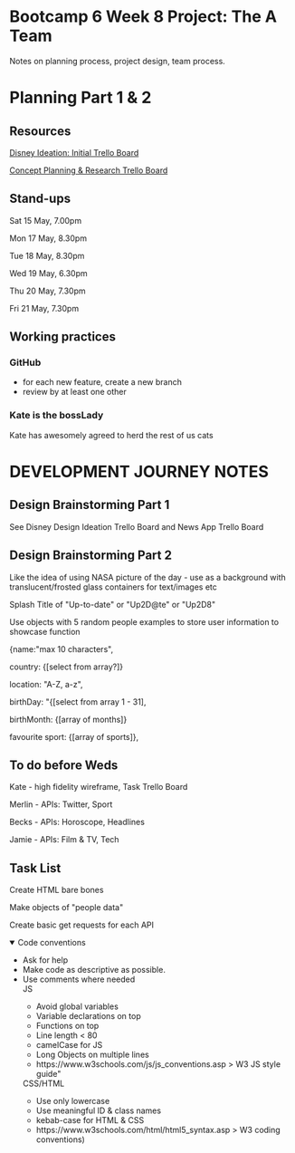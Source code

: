 # Bootcamp 6 Week 8 Project: The A Team

Notes on planning process, project design, team process.

# Planning Part 1 & 2

## Resources

[Disney Ideation: Initial Trello Board](https://trello.com/b/XNquW4I0/disney-ideation-dreamer) 

[Concept Planning & Research Trello Board](https://trello.com/b/dNgzKiwi/news-app-ideas)

## Stand-ups

Sat 15 May, 7.00pm

Mon 17 May, 8.30pm

Tue 18 May, 8.30pm

Wed 19 May, 6.30pm

Thu 20 May, 7.30pm

Fri 21 May, 7.30pm

## Working practices

### GitHub 
  - for each new feature, create a new branch
  - review by at least one other

### Kate is the bossLady
Kate has awesomely agreed to herd the rest of us cats


# DEVELOPMENT JOURNEY NOTES

## Design Brainstorming Part 1

See Disney Design Ideation Trello Board and News App Trello Board

## Design Brainstorming Part 2

Like the idea of using NASA picture of the day - use as a background with translucent/frosted glass containers for text/images etc

Splash Title of "Up-to-date" or "Up2D@te" or "Up2D8"

Use objects with 5 random people examples to store user information to showcase function 

{name:"max 10 characters", 

country: {[select from array?]}

location: "A-Z, a-z",

birthDay: "{[select from array 1 - 31],

birthMonth: {[array of months]}

favourite sport: {[array of sports]},
 



## To do before Weds
Kate - high fidelity wireframe, Task Trello Board

Merlin - APIs: Twitter, Sport

Becks - APIs: Horoscope, Headlines

Jamie - APIs: Film & TV, Tech


## Task List
Create HTML bare bones

Make objects of "people data"

Create basic get requests for each API

<details open>
  <summary>Code conventions</summary>
  <ul>
    <li> Ask for help </li>
    <li> Make code as descriptive as possible.  </li>
    <li> Use comments where needed </li> 
    JS
    <ul> 
      <li> Avoid global variables </li>
      <li> Variable declarations on top </li>
      <li> Functions on top </li>
      <li> Line length < 80 </li>
      <li> camelCase for JS </li>
      <li> Long Objects on multiple lines </li>
      <li> https://www.w3schools.com/js/js_conventions.asp > W3 JS style guide" </li>
    </ul>
    CSS/HTML
    <ul>
      <li> Use only lowercase </li>
      <li> Use meaningful ID & class names </li>
      <li> kebab-case for HTML & CSS </li>
      <li> https://www.w3schools.com/html/html5_syntax.asp > W3 coding conventions)  </li>
    </ul>
  </ul>
  </details>
  


